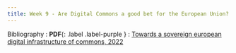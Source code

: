 ```yaml
---
title: Week 9 - Are Digital Commons a good bet for the European Union?
---
```



Bibliography
: **PDF**{: .label .label-purple }
  : [Towards a sovereign european digital infrastructure of commons, 2022](https://www.diplomatie.gouv.fr/IMG/pdf/report_of_the_european_working_team_on_digital_commons_digital_assembly_june_2022_update_july_2022_cle8ad917.pdf)
